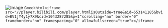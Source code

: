 ![Image](https://github.com/user-attachments/assets/dcd2c518-f0f3-4ad9-95a0-729faa40cffe)
`Gmeekhtml<iframe
src="//player.bilibili.com/player.htmlisOutside=true&aid=653141185&bvid=BV1jY4y1y7X9&cid=1043287285&p=1"scrolling="no" border="0" frameborder="no" framespacing="0" allowfullscreen="true"></iframe>`